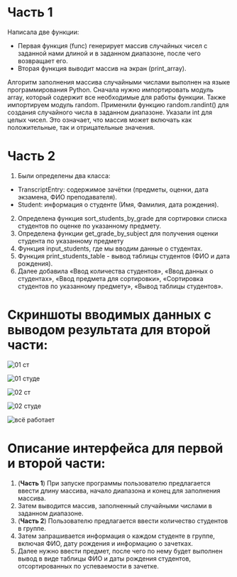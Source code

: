 # Часть 1

Написала две функции: <br> 
- Первая функция (func) генерирует массив случайных чисел с заданной нами длиной и в заданном диапазоне, после чего возвращает его. <br>
- Вторая функция выводит массив на экран (print_array). <br>

 Алгоритм заполнения массива случайными числами выполнен на языке программирования Python. 
 Сначала нужно импортировать модуль array, который содержит все необходимые для работы функции. Также импортируем модуль random.
 Применили функцию random.randint() для создания случайного числа в заданном диапазоне.
 Указали int для целых чисел. Это означает, что массив может включать как положительные, так и отрицательные значения.
 
# Часть 2

1.	Были определены два класса:
- TranscriptEntry: содержимое зачётки (предметы, оценки, дата экзамена, ФИО преподавателя). 
- Student: информация о студенте (Имя, Фамилия, дата рождения).
2.	Определена функция sort_students_by_grade для сортировки списка студентов по оценке по указанному предмету.
3.	Определена функции get_grade_by_subject для получения оценки студента по указанному предмету
4.	Функция input_students, где мы вводим данные о студентах.
5.	Функция print_students_table - вывод таблицы студентов (ФИО и дата рождения).
6.	Далее добавила «Ввод количества студентов», «Ввод данных о студентах», «Ввод предмета для сортировки», «Сортировка студентов по указанному предмету», «Вывод таблицы студентов».
# Скриншоты вводимых данных с выводом результата для второй части:

![01 ст](https://github.com/cuteIrina/lab1BardasovaBBMO0222/assets/134811832/de125d65-ad1d-4c6b-bb63-c69b0e47f0fb)

![01 студе](https://github.com/cuteIrina/lab1BardasovaBBMO0222/assets/134811832/8e9a4f2e-41fe-4851-b7f5-4480b0478c18)

![02 ст](https://github.com/cuteIrina/lab1BardasovaBBMO0222/assets/134811832/c4d01dbb-6995-40e0-b5a3-267ca2dbc196)

![02 студе](https://github.com/cuteIrina/lab1BardasovaBBMO0222/assets/134811832/d96328bd-2ea1-45fb-8e6c-506a48dca5eb)

![всё работает](https://github.com/cuteIrina/lab1BardasovaBBMO0222/assets/134811832/ab8d0807-0257-49b2-b325-275ee893c2cf)

# Описание интерфейса для первой и второй части:
1.	(**Часть 1**) При запуске программы пользователю предлагается ввести длину массива, начало диапазона и конец для заполнения массива.
2.	Затем выводится массив, заполненный случайными числами в заданном диапазоне.
3.	(**Часть 2**) Пользователю предлагается ввести количество студентов в группе.
4.	Затем запрашивается информация о каждом студенте в группе, включая ФИО, дату рождения и информацию о зачетках.
5.	Далее нужно ввести предмет, после чего по нему будет выполнен вывод в виде таблицы ФИО и даты рождения студентов, отсортированных по успеваемости в зачетке.
